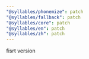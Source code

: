 ```yaml
---
"@syllables/phonemize": patch
"@syllables/fallback": patch
"@syllables/core": patch
"@syllables/en": patch
"@syllables/zh": patch
---
```


fisrt version
